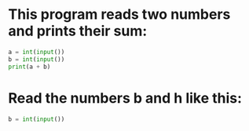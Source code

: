# This program reads two numbers and prints their sum:
```Python
a = int(input())
b = int(input())
print(a + b)
```
# Read the numbers b and h like this:
```Python
b = int(input())
```
